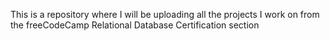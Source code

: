 This is a repository where I will be uploading all the projects I work on from the freeCodeCamp Relational Database Certification section
